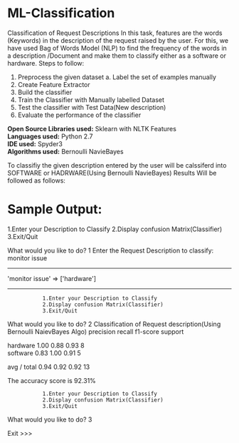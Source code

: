 # ML-Classification
Classification of Request Descriptions 
In this task, features are the words (Keywords) in the description of the request raised by the user. For this, we have used Bag of Words Model (NLP) to find the frequency of the words in a description /Document and make them to classify either as a software or hardware.
Steps to follow:
1.	Preprocess the given dataset 
    a.	Label the set of examples manually 
2.	Create Feature Extractor 
3.	Build the classifier 
4.	Train the Classifier with Manually labelled Dataset
5.	Test the classifier with Test Data(New description)
6.	Evaluate the performance of the classifier 

<b>Open Source Libraries used:</b> Sklearn with NLTK Features <br>
<b>Languages used:</b> Python 2.7 <br>
<b>IDE used:</b> Spyder3 <br>
<b>Algorithms used:</b> Bernoulli NavieBayes <br>

To classifiy the given description entered by the user will be calssiferd into SOFTWARE or HADRWARE(Using Bernoulli NavieBayes)
Results Will be followed as follows:

<h1>Sample Output:</h1>
               1.Enter your Description to Classify
               2.Display confusion Matrix(Classifier)
               3.Exit/Quit
               
What would you like to do? 1
Enter the Request Description to classify: monitor issue
*********************************
'monitor issue' => ['hardware']
*********************************

               1.Enter your Description to Classify
               2.Display confusion Matrix(Classifier)
               3.Exit/Quit
               
What would you like to do? 2
Classification of Request description(Using Bernoulli NaievBayes Algo)
             	precision    recall  f1-score   support

   hardware       1.00      0.88      0.93         8 <br>
   software       0.83      1.00      0.91         5 <br>

avg / total       0.94      0.92      0.92        13 <br>

The accuracy score is 92.31%

               1.Enter your Description to Classify
               2.Display confusion Matrix(Classifier)
               3.Exit/Quit
               
What would you like to do? 3

Exit >>>


